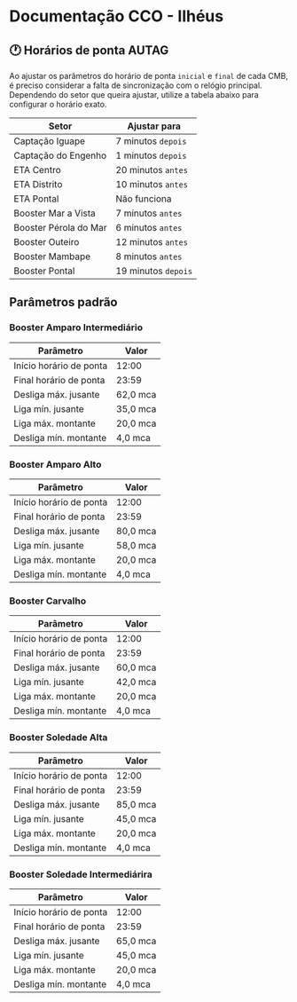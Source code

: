 # Documentação CCO - Ilhéus

## 🕐 Horários de ponta AUTAG

Ao ajustar os parâmetros do horário de ponta `inicial` e `final` de cada CMB, é preciso considerar a falta de sincronização com o relógio principal. 
Dependendo do setor que queira ajustar, utilize a tabela abaixo para configurar o horário exato.

| Setor     | Ajustar para |
| -------------    | ------------- |
| Captação Iguape  | 7 minutos `depois`|
| Captação do Engenho  | 1 minutos `depois`|
| ETA Centro       | 20 minutos `antes`|
| ETA Distrito     | 10 minutos `antes`|
| ETA Pontal     | Não funciona|
| Booster Mar a Vista     | 7 minutos `antes`|
| Booster Pérola do Mar  | 6 minutos `antes`|
| Booster Outeiro  | 12 minutos `antes`|
| Booster Mambape  | 8 minutos `antes`|
| Booster Pontal  | 19 minutos `depois`|

## Parâmetros padrão

### Booster Amparo Intermediário
| Parâmetro     | Valor |
| -------------    | ------------- |
| Início horário de ponta  | 12:00 |
| Final horário de ponta  | 23:59 |
| Desliga máx. jusante  | 62,0 mca|
| Liga mín. jusante  | 35,0 mca|
| Liga máx. montante  | 20,0 mca|
| Desliga mín. montante  | 4,0 mca|

### Booster Amparo Alto
| Parâmetro     | Valor |
| -------------    | ------------- |
| Início horário de ponta  | 12:00 |
| Final horário de ponta  | 23:59 |
| Desliga máx. jusante  | 80,0 mca|
| Liga mín. jusante  | 58,0 mca|
| Liga máx. montante  | 20,0 mca|
| Desliga mín. montante  | 4,0 mca|

### Booster Carvalho
| Parâmetro     | Valor |
| -------------    | ------------- |
| Início horário de ponta  | 12:00 |
| Final horário de ponta  | 23:59 |
| Desliga máx. jusante  | 60,0 mca|
| Liga mín. jusante  | 42,0 mca|
| Liga máx. montante  | 20,0 mca|
| Desliga mín. montante  | 4,0 mca|

### Booster Soledade Alta
| Parâmetro     | Valor |
| -------------    | ------------- |
| Início horário de ponta  | 12:00 |
| Final horário de ponta  | 23:59 |
| Desliga máx. jusante  | 85,0 mca|
| Liga mín. jusante  | 45,0 mca|
| Liga máx. montante  | 20,0 mca|
| Desliga mín. montante  | 4,0 mca|

### Booster Soledade Intermediárira
| Parâmetro     | Valor |
| -------------    | ------------- |
| Início horário de ponta  | 12:00 |
| Final horário de ponta  | 23:59 |
| Desliga máx. jusante  | 65,0 mca|
| Liga mín. jusante  | 45,0 mca|
| Liga máx. montante  | 20,0 mca|
| Desliga mín. montante  | 4,0 mca|
